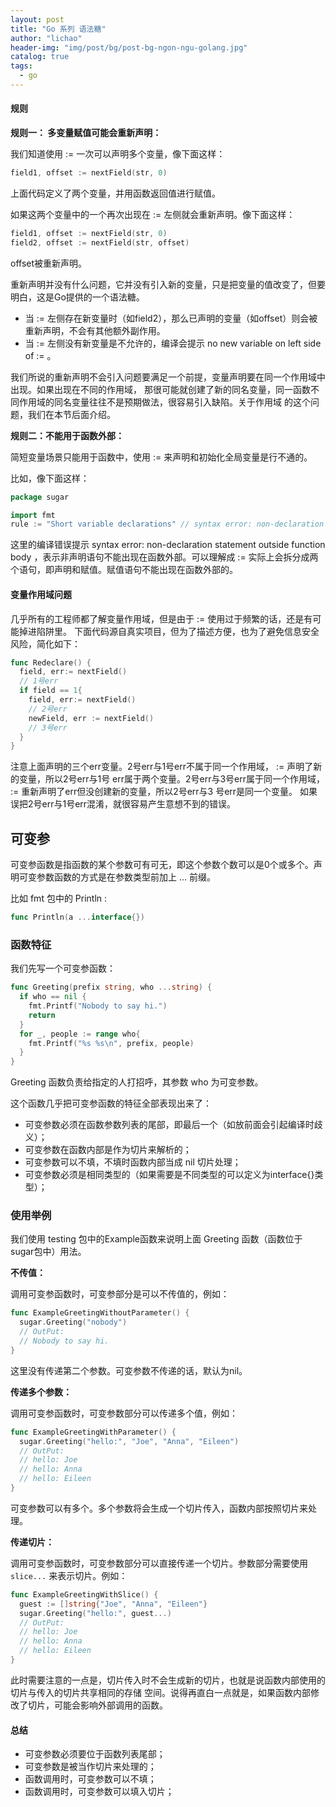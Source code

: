 ```yaml
---
layout: post
title: "Go 系列 语法糖"
author: "lichao"
header-img: "img/post/bg/post-bg-ngon-ngu-golang.jpg"
catalog: true
tags:
  - go
---
```




#### 规则

**规则一： 多变量赋值可能会重新声明：**

我们知道使用 := 一次可以声明多个变量，像下面这样：

```go
field1, offset := nextField(str, 0)
```

上面代码定义了两个变量，并用函数返回值进行赋值。

如果这两个变量中的一个再次出现在 := 左侧就会重新声明。像下面这样：

```go
field1, offset := nextField(str, 0) 
field2, offset := nextField(str, offset)
```

offset被重新声明。

重新声明并没有什么问题，它并没有引入新的变量，只是把变量的值改变了，但要明白，这是Go提供的一个语法糖。

- 当 := 左侧存在新变量时（如field2），那么已声明的变量（如offset）则会被重新声明，不会有其他额外副作用。
- 当 := 左侧没有新变量是不允许的，编译会提示 no new variable on left side of := 。

我们所说的重新声明不会引入问题要满足一个前提，变量声明要在同一个作用域中出现。如果出现在不同的作用域， 那很可能就创建了新的同名变量，同一函数不同作用域的同名变量往往不是预期做法，很容易引入缺陷。关于作用域 的这个问题，我们在本节后面介绍。

**规则二：不能用于函数外部：**

简短变量场景只能用于函数中，使用 := 来声明和初始化全局变量是行不通的。

比如，像下面这样：

```go
package sugar

import fmt
rule := "Short variable declarations" // syntax error: non-declaration statement outside function body
```

这里的编译错误提示 syntax error: non-declaration statement outside function body ，表示非声明语句不能出现在函数外部。可以理解成 := 实际上会拆分成两个语句，即声明和赋值。赋值语句不能出现在函数外部的。

#### 变量作用域问题

几乎所有的工程师都了解变量作用域，但是由于 := 使用过于频繁的话，还是有可能掉进陷阱里。
下面代码源自真实项目，但为了描述方便，也为了避免信息安全风险，简化如下：

```go
func Redeclare() { 
  field, err:= nextField() 
  // 1号err 
  if field == 1{ 
    field, err:= nextField() 
    // 2号err 
    newField, err := nextField() 
    // 3号err 
  } 
}
```

注意上面声明的三个err变量。2号err与1号err不属于同一个作用域， := 声明了新的变量，所以2号err与1号 err属于两个变量。2号err与3号err属于同一个作用域， := 重新声明了err但没创建新的变量，所以2号err与3 号err是同一个变量。 如果误把2号err与1号err混淆，就很容易产生意想不到的错误。

## 可变参

可变参函数是指函数的某个参数可有可无，即这个参数个数可以是0个或多个。声明可变参数函数的方式是在参数类型前加上 ... 前缀。

比如 fmt 包中的 Println :

```go
func Println(a ...interface{})
```

### 函数特征

我们先写一个可变参函数：

```go
func Greeting(prefix string, who ...string) { 
  if who == nil { 
    fmt.Printf("Nobody to say hi.") 
    return 
  } 
  for _, people := range who{ 
    fmt.Printf("%s %s\n", prefix, people) 
  } 
}
```

Greeting 函数负责给指定的人打招呼，其参数 who 为可变参数。

这个函数几乎把可变参函数的特征全部表现出来了：

- 可变参数必须在函数参数列表的尾部，即最后一个（如放前面会引起编译时歧义）；
- 可变参数在函数内部是作为切片来解析的；
- 可变参数可以不填，不填时函数内部当成 nil 切片处理；
- 可变参数必须是相同类型的（如果需要是不同类型的可以定义为interface{}类型）；

### 使用举例

我们使用 testing 包中的Example函数来说明上面 Greeting 函数（函数位于sugar包中）用法。

**不传值：**

调用可变参函数时，可变参部分是可以不传值的，例如：

```go
func ExampleGreetingWithoutParameter() {
  sugar.Greeting("nobody")
  // OutPut:
  // Nobody to say hi.
}
```

这里没有传递第二个参数。可变参数不传递的话，默认为nil。

**传递多个参数：**

调用可变参函数时，可变参数部分可以传递多个值，例如：

```go
func ExampleGreetingWithParameter() { 
  sugar.Greeting("hello:", "Joe", "Anna", "Eileen") 
  // OutPut: 
  // hello: Joe 
  // hello: Anna 
  // hello: Eileen 
}
```

可变参数可以有多个。多个参数将会生成一个切片传入，函数内部按照切片来处理。

**传递切片：**

调用可变参函数时，可变参数部分可以直接传递一个切片。参数部分需要使用 ```slice...``` 来表示切片。例如：

```go
func ExampleGreetingWithSlice() { 
  guest := []string{"Joe", "Anna", "Eileen"} 
  sugar.Greeting("hello:", guest...) 
  // OutPut: 
  // hello: Joe 
  // hello: Anna 
  // hello: Eileen 
}
```

此时需要注意的一点是，切片传入时不会生成新的切片，也就是说函数内部使用的切片与传入的切片共享相同的存储 空间。说得再直白一点就是，如果函数内部修改了切片，可能会影响外部调用的函数。

#### 总结

- 可变参数必须要位于函数列表尾部；
- 可变参数是被当作切片来处理的；
- 函数调用时，可变参数可以不填；
- 函数调用时，可变参数可以填入切片；
